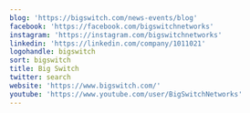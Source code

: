 ```yaml
---
blog: 'https://bigswitch.com/news-events/blog'
facebook: 'https://facebook.com/bigswitchnetworks'
instagram: 'https://instagram.com/bigswitchnetworks'
linkedin: 'https://linkedin.com/company/1011021'
logohandle: bigswitch
sort: bigswitch
title: Big Switch
twitter: search
website: 'https://www.bigswitch.com/'
youtube: 'https://www.youtube.com/user/BigSwitchNetworks'
---
```

